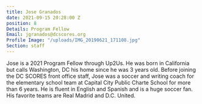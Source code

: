 ```yaml
---
title: Jose Granados
date: 2021-09-15 20:28:00 Z
position: 8
Details: Program Fellow
Email: jgranados@dcscores.org
Profile Image: "/uploads/IMG_20190621_171108.jpg"
Section: staff
---
```


Jose is a 2021 Program Fellow through Up2Us. He was born in California but calls Washington, DC his home since he was 3 years old. Before joining the DC SCORES front office staff, Jose was a soccer and writing coach for the elementary school team at Capital City Public Charte School for more than 6 years. He is fluent in English and Spanish and is a huge soccer fan. His favorite teams are Real Madrid and D.C. United.